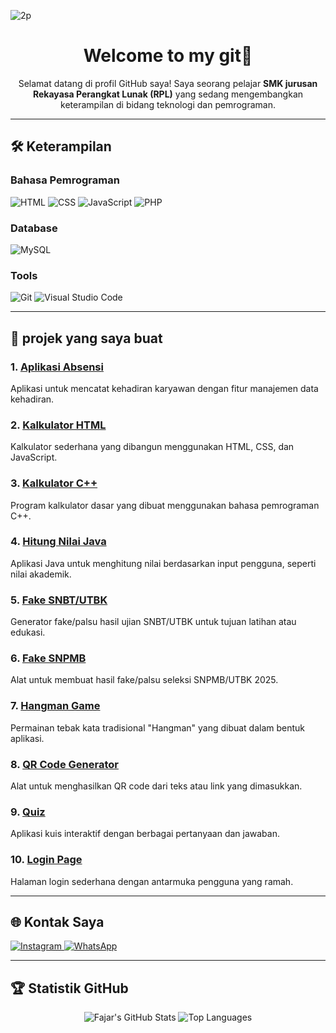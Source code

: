 
![2p](https://github.com/user-attachments/assets/9532d17f-1310-4b00-92dd-054af5260876)


<h1 align="center">Welcome to my git👋</h1>

<p align="center">Selamat datang di profil GitHub saya! Saya seorang pelajar <strong>SMK jurusan Rekayasa Perangkat Lunak (RPL)</strong> yang sedang mengembangkan keterampilan di bidang teknologi dan pemrograman.</p>

---

## 🛠️ Keterampilan
### **Bahasa Pemrograman**
<p align="left">
  <img src="https://img.shields.io/badge/HTML-fc3726?style=for-the-badge&logo=html5&logoColor=white" alt="HTML" />
  <img src="https://img.shields.io/badge/CSS-151bfd?style=for-the-badge&logo=css3&logoColor=white" alt="CSS" />
  <img src="https://img.shields.io/badge/JavaScript-f7ec1e?style=for-the-badge&logo=javascript&logoColor=black" alt="JavaScript" />
  <img src="https://img.shields.io/badge/PHP-777bda?style=for-the-badge&logo=php&logoColor=white" alt="PHP" />
</p>

### **Database**

<p align="left">
  <img src="https://img.shields.io/badge/MySQL-4479c3?style=for-the-badge&logo=mysql&logoColor=white" alt="MySQL" />
</p>

### **Tools**

<p align="left">
  <img src="https://img.shields.io/badge/Git-fa5032?style=for-the-badge&logo=git&logoColor=white" alt="Git" />
  <img src="https://img.shields.io/badge/VS%20Code-005dd6?style=for-the-badge&logo=visual-studio-code&logoColor=white" alt="Visual Studio Code" />
</p>

---

## 📂 projek yang saya buat

### 1. [Aplikasi Absensi](https://github.com/fajar-mu/absensi-karyawan)
Aplikasi untuk mencatat kehadiran karyawan dengan fitur manajemen data kehadiran.

### 2. [Kalkulator HTML](https://github.com/fajar-mu/kalkulator)
Kalkulator sederhana yang dibangun menggunakan HTML, CSS, dan JavaScript.

### 3. [Kalkulator C++](https://github.com/faajharr/kalkulator-cpp)
Program kalkulator dasar yang dibuat menggunakan bahasa pemrograman C++.

### 4. [Hitung Nilai Java](https://github.com/faajharr/hitung-nilai-dengan-java)
Aplikasi Java untuk menghitung nilai berdasarkan input pengguna, seperti nilai akademik.

### 5. [Fake SNBT/UTBK](https://github.com/faajharr/snbt-generator)
Generator fake/palsu hasil ujian SNBT/UTBK untuk tujuan latihan atau edukasi.

### 6. [Fake SNPMB](https://github.com/fajar-mu/fake-snpmb-utbk-2025)
Alat untuk membuat hasil fake/palsu seleksi SNPMB/UTBK 2025.

### 7. [Hangman Game](https://github.com/faajharr/hangman-game)
Permainan tebak kata tradisional "Hangman" yang dibuat dalam bentuk aplikasi.

### 8. [QR Code Generator](https://github.com/faajharr/qr-code-generator)
Alat untuk menghasilkan QR code dari teks atau link yang dimasukkan.

### 9. [Quiz](https://github.com/faajharr/quiz)
Aplikasi kuis interaktif dengan berbagai pertanyaan dan jawaban.

### 10. [Login Page](https://github.com/faajharr/login_page)
Halaman login sederhana dengan antarmuka pengguna yang ramah.

---

## 🌐 Kontak Saya

<p align="left">
  <a href="https://instagram.com/faajharr_">
    <img src="https://img.shields.io/badge/Instagram-fc3514?style=for-the-badge&logo=instagram&logoColor=white" alt="Instagram" />
  </a>
  <a href="https://wa.me/6283153437501">
    <img src="https://img.shields.io/badge/WhatsApp-25ed66?style=for-the-badge&logo=whatsapp&logoColor=white" alt="WhatsApp" />
  </a>
</p>

---

## 🏆 Statistik GitHub

<p align="center">
  <img src="https://github-readme-stats.vercel.app/api?username=faajharr&show_icons=true&theme=radical" alt="Fajar's GitHub Stats" />
  <img src="https://github-readme-stats.vercel.app/api/top-langs/?username=faajharr&layout=compact&theme=radical" alt="Top Languages" />
</p>

